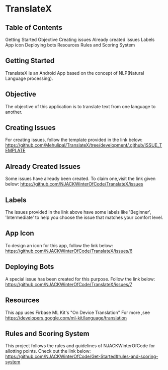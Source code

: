 # TranslateX
## Table of Contents
Getting Started
Objective
Creating issues
Already created issues
Labels
App icon
Deploying bots
Resources
Rules and Scoring System
## Getting Started
TranslateX is an Android App based on the concept of NLP(Natural Language processing).
## Objective
The objective of this application is to translate text from one language to another.
## Creating Issues
For creating issues, follow the template provided in the link below:
https://github.com/Mehulipal/TranslateX/tree/development/.github/ISSUE_TEMPLATE
## Already Created Issues
Some issues have already been created. To claim one,visit the link given below:
https://github.com/NJACKWinterOfCode/TranslateX/issues
## Labels
The issues provided in the link above have some labels like 'Beginner', 'Intermediate' to help you choose the issue that matches your comfort level.
## App Icon
To design an icon for this app, follow the link below:
https://github.com/NJACKWinterOfCode/TranslateX/issues/6
## Deploying Bots
A special issue has been created for this purpose. Follow the link below:
https://github.com/NJACKWinterOfCode/TranslateX/issues/7
## Resources
This app uses Firbase ML Kit's "On Device Translation"
For more ,see https://developers.google.com/ml-kit/language/translation
## Rules and Scoring System
This project follows the rules and guidelines of NJACKWinterOfCode for allotting points. Check out the link below:
https://github.com/NJACKWinterOfCode/Get-Started#rules-and-scoring-system
